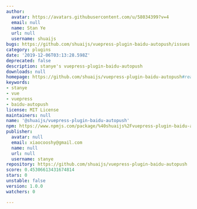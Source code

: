```yaml
---
author:
  avatar: https://avatars.githubusercontent.com/u/58034399?v=4
  email: null
  name: Stan Ye
  url: null
  username: shuaijs
bugs: https://github.com/shuaijs/vuepress-plugin-baidu-autopush/issues
category: plugins
date: '2019-12-06T03:13:28.598Z'
deprecated: false
description: stanye's vuepress-plugin-baidu-autopush
downloads: null
homepage: https://github.com/shuaijs/vuepress-plugin-baidu-autopush#readme
keywords:
- stanye
- vue
- vuepress
- baidu-autopush
license: MIT License
maintainers: null
name: '@shuaijs/vuepress-plugin-baidu-autopush'
npm: https://www.npmjs.com/package/%40shuaijs%2Fvuepress-plugin-baidu-autopush
publisher:
  avatar: null
  email: xiaocooshy@gmail.com
  name: null
  url: null
  username: stanye
repository: https://github.com/shuaijs/vuepress-plugin-baidu-autopush
score: 0.45306613431674814
stars: 0
unstable: false
version: 1.0.0
watchers: 0

---
```


